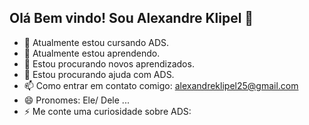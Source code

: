 ## Olá Bem vindo! Sou Alexandre Klipel 👋

- 🔭 Atualmente estou cursando ADS.
- 🌱 Atualmente estou aprendendo.
- 👯 Estou procurando novos aprendizados.
- 🤔 Estou procurando ajuda com ADS.
- 📫 Como entrar em contato comigo: alexandreklipel25@gmail.com
- 😄 Pronomes: Ele/ Dele ...
- ⚡ Me conte uma curiosidade sobre ADS:
